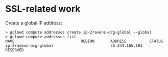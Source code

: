
# SSL-related work

Create a global IP address:


```
> gcloud compute addresses create ip-2ravens-org-global --global
> gcloud compute addresses list
NAME                             REGION       ADDRESS          STATUS
ip-2ravens-org-global                         35.244.165.103   RESERVED
```
